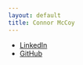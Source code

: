 ```yaml
---
layout: default
title: Connor McCoy
---
```


* [LinkedIn](https://www.linkedin.com/in/connor-mccoy/)
* [GitHub](http://github.com/cmccoy)

